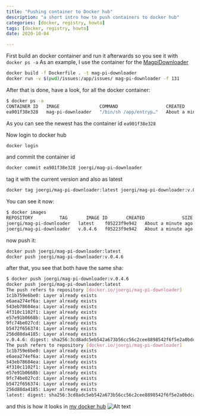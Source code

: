 ```yaml
---
title: "Pushing container to Docker hub"
description: "a short intro how to push containers to docker hub"
categories: [docker, registry, howto]
tags: [docker, registry, howto]
date: 2020-10-04

---
```


First build an docker container and run it afterwards so you see it with `docker ps -a`
As an example, I use the container for the [MagpiDownloader](https://github.com/joergi/MagPiDownloader)
```bash
docker build -f Dockerfile . -t mag-pi-downloader
docker run -v $(pwd)/issues:/app/issues/ mag-pi-downloader -f 131
```

After that is done, have a look, for all the docker container:
```bash
$ docker ps -a
CONTAINER ID   IMAGE               COMMAND                  CREATED              STATUS                          PORTS     NAMES
ea901f38e328   mag-pi-downloader   "/bin/sh /app/entryp…"   About a minute ago   Exited (0) About a minute ago             exciting_feistel
```

As you can see the newest has the container id `ea901f38e328`

Now login to docker hub

```bash
docker login
```

and commit the container id
```bash
docker commit ea901f38e328 joergi/mag-pi-downloader
```

tag it with the current version and also as latest
```bash
docker tag joergi/mag-pi-downloader:latest joergi/mag-pi-downloader:v.0.4.6
```

You can see it now:
```bash
$ docker images
REPOSITORY          TAG       IMAGE ID       CREATED              SIZE
joergi/mag-pi-downloader   latest    f05223f9e942   About a minute ago   131MB
joergi/mag-pi-downloader   v.0.4.6   f05223f9e942   About a minute ago   131MB
```

now push it:
```bash
docker push joergi/mag-pi-downloader:latest
docker push joergi/mag-pi-downloader:v.0.4.6
```

after that, you see that both have the same sha:
```bash
$ docker push joergi/mag-pi-downloader:v.0.4.6
docker push joergi/mag-pi-downloader:latest
The push refers to repository [docker.io/joergi/mag-pi-downloader]
1c1b759e6be0: Layer already exists 
e6aea274ef6a: Layer already exists 
543eb78604ea: Layer already exists 
4f310c1102f1: Layer already exists 
e57e91b0668b: Layer already exists 
9fc74be027cd: Layer already exists 
b5472f656374: Layer already exists 
256d88da4185: Layer already exists 
v.0.4.6: digest: sha256:3cd8adc5eb542a673b56cc56c2cee8898542f6f5e2a0bdca88950d65fb24ed13 size: 2194
The push refers to repository [docker.io/joergi/mag-pi-downloader]
1c1b759e6be0: Layer already exists 
e6aea274ef6a: Layer already exists 
543eb78604ea: Layer already exists 
4f310c1102f1: Layer already exists 
e57e91b0668b: Layer already exists 
9fc74be027cd: Layer already exists 
b5472f656374: Layer already exists 
256d88da4185: Layer already exists 
latest: digest: sha256:3cd8adc5eb542a673b56cc56c2cee8898542f6f5e2a0bdca88950d65fb24ed13 size: 2194
```

and this is how it looks in [my docker hub](https://hub.docker.com/repository/docker/joergi/mag-pi-downloader/tags?page=1&ordering=last_updated)
![Alt text](/img/docker-hub.png "docker hub")

